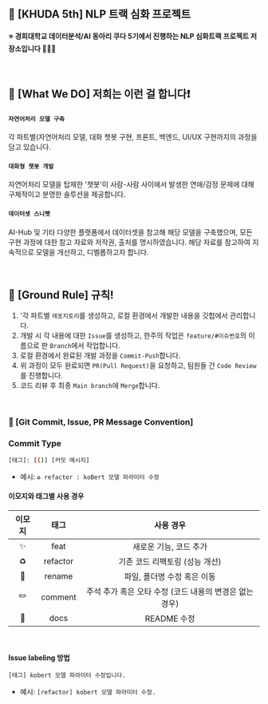 ## 📌 [KHUDA 5th] NLP 트랙 심화 프로젝트

#### ⭐️ 경희대학교 데이터분석/AI 동아리 쿠다 5기에서 진행하는 NLP 심화트랙 프로젝트 저장소입니다 👏👏👏

<br>


## 🔎 [What We DO] 저희는 이런 걸 합니다❗️
  
  #### `자연어처리 모델 구축`  
  각 파트별(자연어처리 모델, 대화 챗봇 구현, 프론트, 백엔드, UI/UX 구현까지의 과정을 담고 있습니다. 
    
  #### `대화형 챗봇 개발`<br>
  자연어처리 모델을 탑재한 '챗봇'이 사람-사람 사이에서 발생한 연애/감정 문제에 대해 구체적이고 분명한 솔루션을 제공합니다.
    
  #### `데이터셋 스니펫`  
  AI-Hub 및 기타 다양한 플랫폼에서 데이터셋을 참고해 해당 모델을 구축했으며, 모든 구현 과정에 대한 참고 자료와 저작권, 출처를 명시하였습니다.
  해당 자료를 참고하여 지속적으로 모델을 개선하고, 디벨롭하고자 합니다.

<br>

## 🌱 [Ground Rule] 규칙!
1. '각 파트별 `레포지토리`를 생성하고, 로컬 환경에서 개발한 내용을 깃헙에서 관리합니다. 
2. 개발 시 각 내용에 대한 `Issue`를 생성하고, 한주의 작업은 `feature/#이슈번호`의 이름으로 판 `Branch`에서 작업합니다.
3. 로컬 환경에서 완료된 개발 과정을 `Commit-Push`합니다.
4. 위 과정이 모두 완료되면 `PR(Pull Request)`을 요청하고, 팀원들 간 `Code Review`를 진행합니다.
5. 코드 리뷰 후 최종 `Main branch`에 `Merge`합니다.

<br>

### 🙌 [Git Commit, Issue, PR Message Convention] 
### Commit Type
```bash
[태그]: [()] [커밋 메시지]
```
- 예시: `♻️ refactor : koBert 모델 파라미터 수정`


#### 이모지와 태그별 사용 경우
| 이모지 | 태그 | 사용 경우 |
| :--: | :--: | :--: |
| ✨ | feat | 새로운 기능, 코드 추가 |
| ♻️ | refactor | 기존 코드 리팩토링 (성능 개선) | 
| 🚚 | rename | 파일, 폴더명 수정 혹은 이동 |
| ✏️ | comment | 주석 추가 혹은 오타 수정 (코드 내용의 변경은 없는 경우) |
| 📝 | docs | README 수정 |

<br>

#### Issue labeling 방법
```bash
[태그] kobert 모델 파라미터 수정입니다.
```
- 예시: `[refactor] kobert 모델 파라미터 수정.`

<br>
